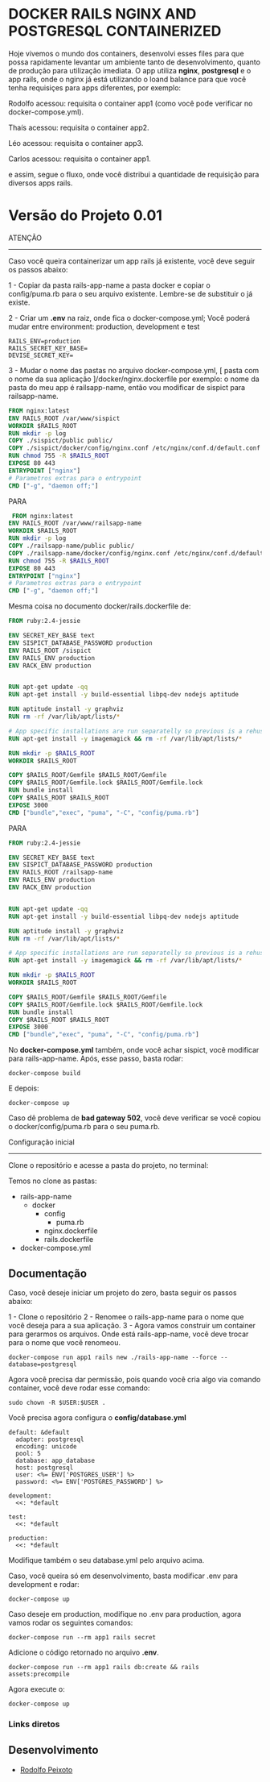 # DOCKER RAILS NGINX  AND POSTGRESQL CONTAINERIZED

Hoje vivemos o mundo dos containers, desenvolvi esses files para que possa rapidamente levantar um ambiente tanto de desenvolvimento,
quanto de produção para utilização imediata. O app utiliza **nginx**, **postgresql** e o app rails, onde o nginx já está utilizando o loand balance para que você tenha requisiçes
para apps diferentes, por exemplo:

Rodolfo acessou: requisita o container app1 (como você pode verificar no docker-compose.yml).

Thaís acessou: requisita o container app2.

Léo acessou: requisita o container app3.

Carlos acessou: requisita o container app1.

e assim, segue o fluxo, onde você distribui a quantidade de requisição para diversos apps rails.

Versão do Projeto 0.01
======================

ATENÇÃO

---------------------
Caso você queira containerizar um app rails já existente, você deve seguir os passos abaixo:

1 - Copiar da pasta rails-app-name a pasta docker e copiar o config/puma.rb para o seu arquivo existente. Lembre-se de substituir o já existe.

2 - Criar um **.env** na raiz, onde fica o docker-compose.yml; Você poderá mudar entre environment: production, development e test

```
RAILS_ENV=production
RAILS_SECRET_KEY_BASE=
DEVISE_SECRET_KEY=
```

3 - Mudar o nome das pastas no arquivo docker-compose.yml, [ pasta com o nome da sua aplicação ]/docker/nginx.dockerfile por exemplo:
o nome da pasta do meu app é railsapp-name, então vou modificar de sispict para railsapp-name.

```dockerfile
FROM nginx:latest
ENV RAILS_ROOT /var/www/sispict
WORKDIR $RAILS_ROOT
RUN mkdir -p log
COPY ./sispict/public public/
COPY ./sispict/docker/config/nginx.conf /etc/nginx/conf.d/default.conf
RUN chmod 755 -R $RAILS_ROOT
EXPOSE 80 443
ENTRYPOINT ["nginx"]
# Parametros extras para o entrypoint
CMD ["-g", "daemon off;"]
```

PARA

```dockerfile
 FROM nginx:latest
ENV RAILS_ROOT /var/www/railsapp-name
WORKDIR $RAILS_ROOT
RUN mkdir -p log
COPY ./railsapp-name/public public/
COPY ./railsapp-name/docker/config/nginx.conf /etc/nginx/conf.d/default.conf
RUN chmod 755 -R $RAILS_ROOT
EXPOSE 80 443
ENTRYPOINT ["nginx"]
# Parametros extras para o entrypoint
CMD ["-g", "daemon off;"]
```

Mesma coisa no documento docker/rails.dockerfile de:

```dockerfile
FROM ruby:2.4-jessie

ENV SECRET_KEY_BASE text
ENV SISPICT_DATABASE_PASSWORD production
ENV RAILS_ROOT /sispict
ENV RAILS_ENV production 
ENV RACK_ENV production


RUN apt-get update -qq
RUN apt-get install -y build-essential libpq-dev nodejs aptitude

RUN aptitude install -y graphviz
RUN rm -rf /var/lib/apt/lists/*

# App specific installations are run separatelly so previous is a rehused container
RUN apt-get install -y imagemagick && rm -rf /var/lib/apt/lists/*

RUN mkdir -p $RAILS_ROOT
WORKDIR $RAILS_ROOT

COPY $RAILS_ROOT/Gemfile $RAILS_ROOT/Gemfile
COPY $RAILS_ROOT/Gemfile.lock $RAILS_ROOT/Gemfile.lock
RUN bundle install
COPY $RAILS_ROOT $RAILS_ROOT
EXPOSE 3000
CMD ["bundle","exec", "puma", "-C", "config/puma.rb"]

```

PARA

```dockerfile
FROM ruby:2.4-jessie

ENV SECRET_KEY_BASE text
ENV SISPICT_DATABASE_PASSWORD production
ENV RAILS_ROOT /railsapp-name
ENV RAILS_ENV production 
ENV RACK_ENV production


RUN apt-get update -qq
RUN apt-get install -y build-essential libpq-dev nodejs aptitude

RUN aptitude install -y graphviz
RUN rm -rf /var/lib/apt/lists/*

# App specific installations are run separatelly so previous is a rehused container
RUN apt-get install -y imagemagick && rm -rf /var/lib/apt/lists/*

RUN mkdir -p $RAILS_ROOT
WORKDIR $RAILS_ROOT

COPY $RAILS_ROOT/Gemfile $RAILS_ROOT/Gemfile
COPY $RAILS_ROOT/Gemfile.lock $RAILS_ROOT/Gemfile.lock
RUN bundle install
COPY $RAILS_ROOT $RAILS_ROOT
EXPOSE 3000
CMD ["bundle","exec", "puma", "-C", "config/puma.rb"]

```

No **docker-compose.yml** também, onde você achar sispict, você modificar para rails-app-name.
Após, esse passo, basta rodar:

```
docker-compose build
```
E depois:

```
docker-compose up
```

Caso dê problema de **bad gateway 502**, você deve verificar se você copiou o docker/config/puma.rb para o seu puma.rb.


Configuração inicial

---------------------

Clone o repositório e acesse a pasta do projeto, no terminal:

Temos no clone as pastas:
- rails-app-name
  - docker
    - config
      - puma.rb
    - nginx.dockerfile
    - rails.dockerfile
- docker-compose.yml

Documentação
----------------------

Caso, você deseje iniciar um projeto do zero, basta seguir os passos abaixo:

1 - Clone o repositório
2 - Renomee o rails-app-name para o nome que você deseja para a sua aplicação.
3 - Agora vamos construir um container para gerarmos os arquivos. Onde está rails-app-name, você deve trocar para o nome que você renomeou.

```
docker-compose run app1 rails new ./rails-app-name --force --database=postgresql
```

Agora você precisa dar permissão, pois quando você cria algo via comando container, você deve rodar esse comando:

```
sudo chown -R $USER:$USER .
```

Você precisa agora configura o **config/database.yml**


```
default: &default
  adapter: postgresql
  encoding: unicode
  pool: 5
  database: app_database
  host: postgresql
  user: <%= ENV['POSTGRES_USER'] %>
  password: <%= ENV['POSTGRES_PASSWORD'] %>

development:
  <<: *default

test:
  <<: *default

production:
  <<: *default
```
Modifique também o seu database.yml pelo arquivo acima.

Caso, você queira só em desenvolvimento, basta modificar .env para development e rodar:

```
docker-compose up
```

Caso deseje em production, modifique no .env para production, agora vamos rodar os seguintes comandos:


```
docker-compose run --rm app1 rails secret
```

Adicione o código retornado no arquivo **.env**.


```
docker-compose run --rm app1 rails db:create && rails assets:precompile
```

Agora execute o:

```
docker-compose up

```



### Links diretos

Desenvolvimento
---------------------
-   [Rodolfo Peixoto](http://www.rodolfopeixoto.com.br)
